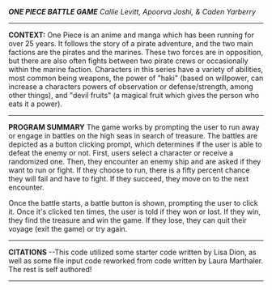 *****ONE PIECE BATTLE GAME*****
*Callie Levitt, Apoorva Joshi, & Caden Yarberry*

-----------------------------------------------------------------------------------------------------------------------------------------------------------------------------

**CONTEXT:**
One Piece is an anime and manga which has been running for over 25 years. It follows the story of a pirate adventure, and the two
main factions are the pirates and the marines. These two forces are in opposition, but there are also often fights between two pirate 
crews or occasionally within the marine faction. Characters in this series have a variety of abilities, most common being weapons, 
the power of "haki" (based on willpower, can increase a characters powers of observation or defense/strength, among other things), and
"devil fruits" (a magical fruit which gives the person who eats it a power).

----------------------------------------------------------------------------------------------------------------------------------------------------------------------------

**PROGRAM SUMMARY**
The game works by prompting the user to run away or engage in battles on the high seas in search of treasure. The battles are depicted as a button clicking prompt, which determines if the user is able to defeat the enemy or not. First, users select a character or receive a randomized one. Then, they encounter an enemy ship and are asked if they want to run or fight. If they choose to run, there is a fifty percent chance they will fail and have to fight. If they succeed, they move on to the next encounter.

Once the battle starts, a battle button is shown, prompting the user to click it. Once it's clicked ten times, the user is told if they won or lost. If they win, they find the treasure and win the game. If they lose, they can quit their voyage (exit the game) or try again.


----------------------------------------------------------------------------------------------------------------------------------------------------------------------------

**CITATIONS**
--This code utilized some starter code written by Lisa Dion, as well as some file input code reworked from code written by Laura Marthaler. The rest is self authored!

-----------------------------------------------------------------------------------------------------------------------------------------------------------------------------



